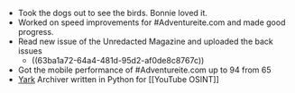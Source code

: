 - Took the dogs out to see the birds. Bonnie loved it.
- Worked on speed improvements for #Adventureite.com and made good progress.
- Read new issue of the Unredacted Magazine and uploaded the back issues
	- ((63ba1a72-64a4-481d-95d2-af0de8c8767c))
- Got the mobile performance of #Adventureite.com up to 94 from 65
- [Yark](https://github.com/Owez/yark) Archiver written in Python for [[YouTube OSINT]]